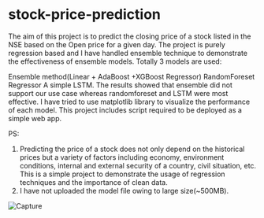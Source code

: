 # stock-price-prediction
The aim of this project is to predict the closing price of a stock listed in the NSE based on the Open price for a given day. The project is purely regression based and I have handled ensemble technique to demonstrate the effectiveness of ensemble models. Totally 3 models are used:

Ensemble method(Linear + AdaBoost +XGBoost Regressor)
RandomForeset Regressor
A simple LSTM.
The results showed that ensemble did not support our use case whereas randomforeset and LSTM were most effective. I have tried to use matplotlib library to visualize the performance of each model.
This project includes script required to be deployed as a simple web app.

PS: 
1. Predicting the price of a stock does not only depend on the historical prices but a variety of factors including economy, environment conditions, internal and external security of a country, civil situation, etc. This is a simple project to demonstrate the usage of regression techniques and the importance of clean data.
2. I have not uploaded the model file owing to large size(~500MB).

![Capture](https://user-images.githubusercontent.com/44191470/123221135-3f0b2f00-d4ec-11eb-8593-240df9f718bd.PNG)
